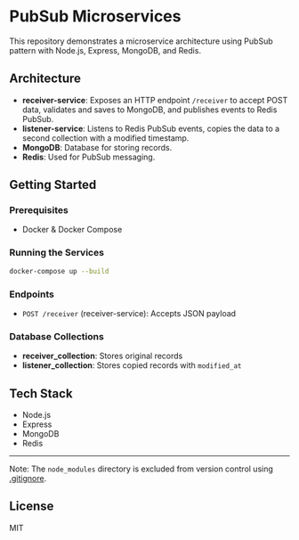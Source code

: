 # PubSub Microservices

This repository demonstrates a microservice architecture using PubSub pattern with Node.js, Express, MongoDB, and Redis.

## Architecture

- **receiver-service**: Exposes an HTTP endpoint `/receiver` to accept POST data, validates and saves to MongoDB, and publishes events to Redis PubSub.
- **listener-service**: Listens to Redis PubSub events, copies the data to a second collection with a modified timestamp.
- **MongoDB**: Database for storing records.
- **Redis**: Used for PubSub messaging.

## Getting Started

### Prerequisites
- Docker & Docker Compose

### Running the Services

```bash
docker-compose up --build
```

### Endpoints
- `POST /receiver` (receiver-service): Accepts JSON payload

### Database Collections
- **receiver_collection**: Stores original records
- **listener_collection**: Stores copied records with `modified_at`

## Tech Stack
- Node.js
- Express
- MongoDB
- Redis

---

Note: The `node_modules` directory is excluded from version control using [.gitignore](cci:7://file:///Users/ankursingh/Documents/projects/pubsub/pubsub-microservices/.gitignore:0:0-0:0).


## License
MIT
